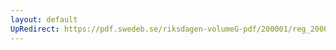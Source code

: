 ```yaml
---
layout: default
UpRedirect: https://pdf.swedeb.se/riksdagen-volumeG-pdf/200001/reg_200001/reg_200001_0034.pdf
---
```

